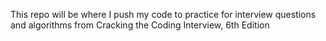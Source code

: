 This repo will be where I push my code to practice for interview questions and algorithms from Cracking the Coding Interview, 6th Edition
